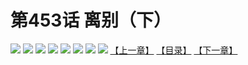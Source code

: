 # 第453话 离别（下）
![](https://mhpic.xiaomingtaiji.net/comic/D/斗破苍穹拆分版/453话/1.jpg-zymk.middle.webp)
![](https://mhpic.xiaomingtaiji.net/comic/D/斗破苍穹拆分版/453话/2.jpg-zymk.middle.webp)
![](https://mhpic.xiaomingtaiji.net/comic/D/斗破苍穹拆分版/453话/3.jpg-zymk.middle.webp)
![](https://mhpic.xiaomingtaiji.net/comic/D/斗破苍穹拆分版/453话/4.jpg-zymk.middle.webp)
![](https://mhpic.xiaomingtaiji.net/comic/D/斗破苍穹拆分版/453话/5.jpg-zymk.middle.webp)
![](https://mhpic.xiaomingtaiji.net/comic/D/斗破苍穹拆分版/453话/6.jpg-zymk.middle.webp)
![](https://mhpic.xiaomingtaiji.net/comic/D/斗破苍穹拆分版/453话/7.jpg-zymk.middle.webp)
![](https://mhpic.xiaomingtaiji.net/comic/D/斗破苍穹拆分版/453话/8.jpg-zymk.middle.webp)
[【上一章】](./452.md)
[【目录】](./READMD.md)
[【下一章】](./454.md)
